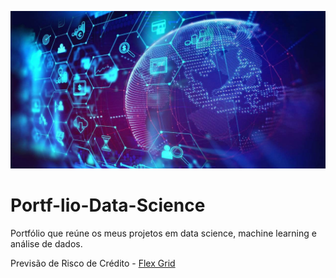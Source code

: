 ![Screenshot](data-science-1280x640.jpg)



# Portf-lio-Data-Science
Portfólio que reúne os meus projetos em data science, machine learning e análise de dados.


Previsão de Risco de Crédito - [Flex Grid](https://github.com/Orion-Hunter/risco-de-credito-com-naive-bayes)
